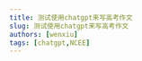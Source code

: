 ```yaml
---
title: 测试使用chatgpt来写高考作文
slug: 测试使用chatgpt来写高考作文
authors: [wenxiu]
tags: [chatgpt,NCEE]
---
```


## 